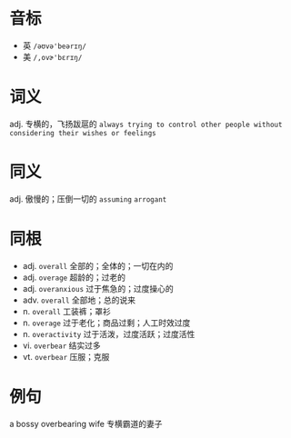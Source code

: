# 音标

- 英 `/əʊvə'beərɪŋ/`
- 美 `/,ovɚ'bɛrɪŋ/`

# 词义

adj. 专横的，飞扬跋扈的
`always trying to control other people without considering their wishes or feelings`

# 同义

adj. 傲慢的；压倒一切的
`assuming` `arrogant`

# 同根

- adj. `overall` 全部的；全体的；一切在内的
- adj. `overage` 超龄的；过老的
- adj. `overanxious` 过于焦急的；过度操心的
- adv. `overall` 全部地；总的说来
- n. `overall` 工装裤；罩衫
- n. `overage` 过于老化；商品过剩；人工时效过度
- n. `overactivity` 过于活泼，过度活跃；过度活性
- vi. `overbear` 结实过多
- vt. `overbear` 压服；克服

# 例句

a bossy overbearing wife
专横霸道的妻子


